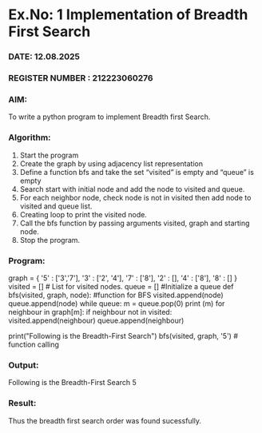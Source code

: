# Ex.No: 1  Implementation of Breadth First Search 
### DATE: 12.08.2025

### REGISTER NUMBER : 212223060276

### AIM: 
To write a python program to implement Breadth first Search. 

### Algorithm:
1. Start the program
2. Create the graph by using adjacency list representation
3. Define a function bfs and take the set “visited” is empty and “queue” is empty
4. Search start with initial node and add the node to visited and queue.
5. For each neighbor node, check node is not in visited then add node to visited and queue list.
6.  Creating loop to print the visited node.
7.   Call the bfs function by passing arguments visited, graph and starting node.
8.   Stop the program.
  
### Program:
graph = {
 '5' : ['3','7'],
 '3' : ['2', '4'],
 '7' : ['8'],
 '2' : [],
 '4' : ['8'],
 '8' : []
 }
visited = [] # List for visited nodes.
queue = []     #Initialize a queue
def bfs(visited, graph, node): #function for BFS
 	 visited.append(node)
 	 queue.append(node)
 	 while queue:
 	     m = queue.pop(0) 
 	     print (m) 
 	 for neighbour in graph[m]:
 	     if neighbour not in visited:
 	         visited.append(neighbour)
 	         queue.append(neighbour)

print("Following is the Breadth-First Search")
bfs(visited, graph, '5')    # function calling

### Output:
Following is the Breadth-First Search
5


### Result:
Thus the breadth first search order was found sucessfully.
